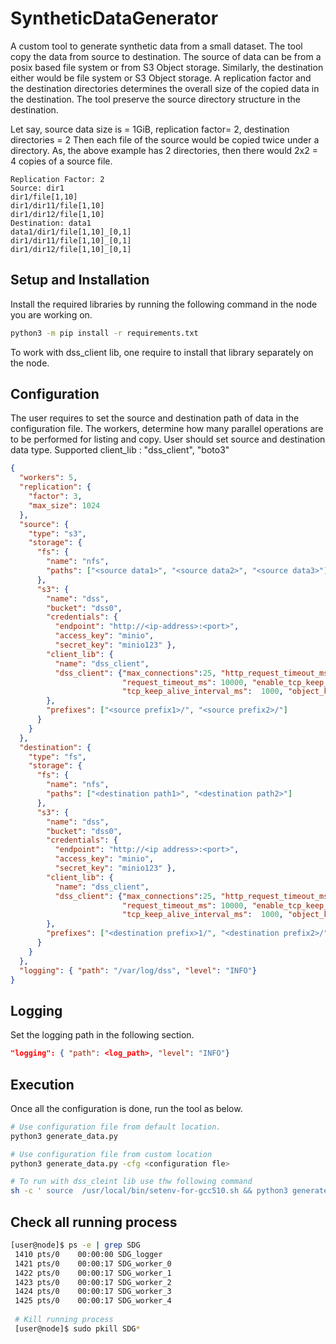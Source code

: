 # SyntheticDataGenerator

A custom tool to generate synthetic data from a small dataset. The tool copy the data from source to destination.
The source of data can be from a posix based file system or from S3 Object storage. Similarly, the destination
 either would be file system or S3 Object storage. A replication factor and the destination directories
 determines the overall size of the copied data in the destination. The tool preserve the
 source directory structure in the destination.

 Let say, source data size is = 1GiB, replication factor= 2, destination directories = 2
 Then each file of the source would be copied twice under a directory. As, the above example
 has 2 directories, then there would 2x2 = 4 copies of a source file.

 ```text
Replication Factor: 2
Source: dir1
dir1/file[1,10]
dir1/dir11/file[1,10]
dir1/dir12/file[1,10]
Destination: data1
data1/dir1/file[1,10]_[0,1]
dir1/dir11/file[1,10]_[0,1]
dir1/dir12/file[1,10]_[0,1]
```

## Setup and Installation

Install the required libraries by running the following command in the node you are working on.

```bash
python3 -m pip install -r requirements.txt
```

To work with dss_client lib, one require to install that library separately on the node.

## Configuration

The user requires to set the source and destination path of data in the configuration file.
The workers, determine how many parallel operations are to be performed for listing and copy.
User should set source and destination data type.
Supported client_lib : "dss_client", "boto3"

```json
{
  "workers": 5,
  "replication": {
    "factor": 3,
    "max_size": 1024
  },
  "source": {
    "type": "s3",
    "storage": {
      "fs": {
        "name": "nfs",
        "paths": ["<source data1>", "<source data2>", "<source data3>"]
      },
      "s3": {
        "name": "dss",
        "bucket": "dss0",
        "credentials": {
          "endpoint": "http://<ip-address>:<port>",
          "access_key": "minio",
          "secret_key": "minio123" },
        "client_lib": {
          "name": "dss_client",
          "dss_client": {"max_connections":25, "http_request_timeout_ms":0, "connect_timeout_ms":1000,
                         "request_timeout_ms": 10000, "enable_tcp_keep_alive":true,
                         "tcp_keep_alive_interval_ms":  1000, "object_keys_per_page_count":  1000}
        },
        "prefixes": ["<source prefix1>/", "<source prefix2>/"]
      }
    }
  },
  "destination": {
    "type": "fs",
    "storage": {
      "fs": {
        "name": "nfs",
        "paths": ["<destination path1>", "<destination path2>"]
      },
      "s3": {
        "name": "dss",
        "bucket": "dss0",
        "credentials": {
          "endpoint": "http://<ip address>:<port>",
          "access_key": "minio",
          "secret_key": "minio123" },
        "client_lib": {
          "name": "dss_client",
          "dss_client": {"max_connections":25, "http_request_timeout_ms":0, "connect_timeout_ms":1000,
                         "request_timeout_ms": 10000, "enable_tcp_keep_alive":true,
                         "tcp_keep_alive_interval_ms":  1000, "object_keys_per_page_count":  1000}
        },
        "prefixes": ["<destination prefix>1/", "<destination prefix2>/"]
      }
    }
  },
  "logging": { "path": "/var/log/dss", "level": "INFO"}
}
```

## Logging

Set the logging path in the following section.

```json
"logging": { "path": <log_path>, "level": "INFO"}
```

## Execution

Once all the configuration is done, run the tool as below.

```bash
# Use configuration file from default location.
python3 generate_data.py

# Use configuration file from custom location
python3 generate_data.py -cfg <configuration fle>

# To run with dss_cleint lib use thw following command
sh -c ' source  /usr/local/bin/setenv-for-gcc510.sh && python3 generate_data.py '
```

## Check all running process

```bash
[user@node]$ ps -e | grep SDG
 1410 pts/0    00:00:00 SDG_logger
 1421 pts/0    00:00:17 SDG_worker_0
 1422 pts/0    00:00:17 SDG_worker_1
 1423 pts/0    00:00:17 SDG_worker_2
 1424 pts/0    00:00:17 SDG_worker_3
 1425 pts/0    00:00:17 SDG_worker_4
 
 # Kill running process
 [user@node]$ sudo pkill SDG*
```
